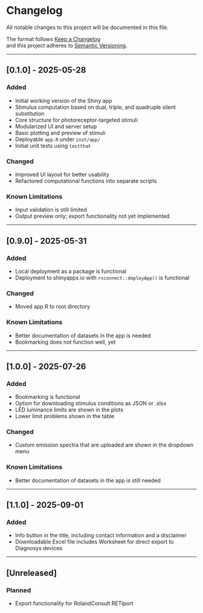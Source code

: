 # Changelog

All notable changes to this project will be documented in this file.

The format follows [Keep a Changelog](https://keepachangelog.com/en/1.0.0/)  
and this project adheres to [Semantic Versioning](https://semver.org/spec/v2.0.0.html).

---

## [0.1.0] - 2025-05-28

### Added
- Initial working version of the Shiny app
- Stimulus computation based on dual, triple, and quadruple silent substitution
- Core structure for photoreceptor-targeted stimuli
- Modularized UI and server setup
- Basic plotting and preview of stimuli
- Deployable `app.R` under `inst/app/`
- Initial unit tests using `testthat`

### Changed
- Improved UI layout for better usability
- Refactored computational functions into separate scripts

### Known Limitations
- Input validation is still limited
- Output preview only; export functionality not yet implemented

---

## [0.9.0] - 2025-05-31

### Added
- Local deployment as a package is functional
- Deployment to shinyapps.io with `rsconnect::deployApp()` is functional

### Changed
- Moved app.R to root directory

### Known Limitations
- Better documentation of datasets in the app is needed
- Bookmarking  does not function well, yet

---

## [1.0.0] - 2025-07-26

### Added
- Bookmarking is functional
- Option for downloading stimulus conditions as JSON or .xlsx
- LED luminance limits are shown in the plots
- Lower limit problems shown in the table

### Changed
- Custom emission spectra that are uploaded are shown in the dropdown menu

### Known Limitations
- Better documentation of datasets in the app is still needed

---

## [1.1.0] - 2025-09-01

### Added
- Info button in the title, including contact information and a disclaimer
- Downloadable Excel file includes Worksheet for direct export to Diagnosys devices

---

## [Unreleased]

### Planned
- Export functionality for RolandConsult RETIport
